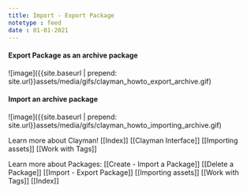 ```yaml
---
title: Import - Export Package
notetype : feed
date : 01-01-2021
---
```


<h4><b>Export Package as an archive package</b></h4>
![image]({{site.baseurl | prepend: site.url}}assets/media/gifs/clayman_howto_export_archive.gif)

<h4><b>Import an archive package</b></h4>
![image]({{site.baseurl | prepend: site.url}}assets/media/gifs/clayman_howto_importing_archive.gif)


Learn more about Clayman!
[[Index]]
[[Clayman Interface]]
[[Importing assets]]
[[Work with Tags]]

Learn more about Packages:
[[Create - Import a Package]]
[[Delete a Package]]
[[Import - Export Package]]
[[Importing assets]]
[[Work with Tags]]
[[Index]]
